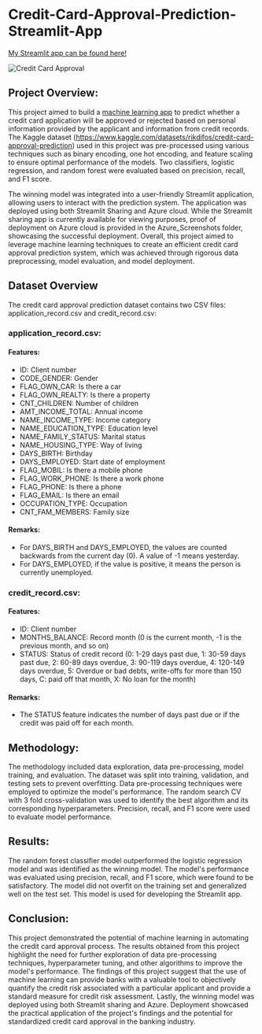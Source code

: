 # Credit-Card-Approval-Prediction-Streamlit-App


[My Streamlit app can be found here!](<https://aswinram1997-credit-card-approval-prediction-streaml-app-mayfo2.streamlit.app/>) 


![Credit Card Approval](https://github.com/aswinram1997/Credit-Card-Approval-Prediction-Streamlit-App/assets/102771069/78275a10-6d9b-4bd0-98e8-7b1b1a7afd77)
  
## Project Overview:
This project aimed to build a [machine learning app](<https://aswinram1997-credit-card-approval-prediction-streaml-app-mayfo2.streamlit.app/>)  to predict whether a credit card application will be approved or rejected based on personal information provided by the applicant and information from credit records. The Kaggle dataset (https://www.kaggle.com/datasets/rikdifos/credit-card-approval-prediction) used in this project was pre-processed using various techniques such as binary encoding, one hot encoding, and feature scaling to ensure optimal performance of the models. Two classifiers, logistic regression, and random forest were evaluated based on precision, recall, and F1 score.

The winning model was integrated into a user-friendly Streamlit application, allowing users to interact with the prediction system. The application was deployed using both Streamlit Sharing and Azure cloud. While the Streamlit sharing app is currently available for viewing purposes, proof of deployment on Azure cloud is provided in the Azure_Screenshots folder, showcasing the successful deployment. Overall, this project aimed to leverage machine learning techniques to create an efficient credit card approval prediction system, which was achieved through rigorous data preprocessing, model evaluation, and model deployment.

## Dataset Overview
The credit card approval prediction dataset contains two CSV files: application_record.csv and credit_record.csv:

### application_record.csv:
#### Features:
- ID: Client number
- CODE_GENDER: Gender
- FLAG_OWN_CAR: Is there a car
- FLAG_OWN_REALTY: Is there a property
- CNT_CHILDREN: Number of children
- AMT_INCOME_TOTAL: Annual income
- NAME_INCOME_TYPE: Income category
- NAME_EDUCATION_TYPE: Education level
- NAME_FAMILY_STATUS: Marital status
- NAME_HOUSING_TYPE: Way of living
- DAYS_BIRTH: Birthday
- DAYS_EMPLOYED: Start date of employment
- FLAG_MOBIL: Is there a mobile phone
- FLAG_WORK_PHONE: Is there a work phone
- FLAG_PHONE: Is there a phone
- FLAG_EMAIL: Is there an email
- OCCUPATION_TYPE: Occupation
- CNT_FAM_MEMBERS: Family size

#### Remarks:
- For DAYS_BIRTH and DAYS_EMPLOYED, the values are counted backwards from the current day (0). A value of -1 means yesterday.
- For DAYS_EMPLOYED, if the value is positive, it means the person is currently unemployed.

### credit_record.csv:
#### Features:

- ID: Client number
- MONTHS_BALANCE: Record month (0 is the current month, -1 is the previous month, and so on)
- STATUS: Status of credit record (0: 1-29 days past due, 1: 30-59 days past due, 2: 60-89 days overdue, 3: 90-119 days overdue, 4: 120-149 days overdue, 5: Overdue or bad debts, write-offs for more than 150 days, C: paid off that month, X: No loan for the month)

#### Remarks:
- The STATUS feature indicates the number of days past due or if the credit was paid off for each month.

## Methodology:
The methodology included data exploration, data pre-processing, model training, and evaluation. The dataset was split into training, validation, and testing sets to prevent overfitting. Data pre-processing techniques were employed to optimize the model's performance. The random search CV with 3 fold cross-validation was used to identify the best algorithm and its corresponding hyperparameters. Precision, recall, and F1 score were used to evaluate model performance.

## Results:
The random forest classifier model outperformed the logistic regression model and was identified as the winning model. The model's performance was evaluated using precision, recall, and F1 score, which were found to be satisfactory. The model did not overfit on the training set and generalized well on the test set. This model is used for developing the Streamlit app.

## Conclusion:
This project demonstrated the potential of machine learning in automating the credit card approval process. The results obtained from this project highlight the need for further exploration of data pre-processing techniques, hyperparameter tuning, and other algorithms to improve the model's performance. The findings of this project suggest that the use of machine learning can provide banks with a valuable tool to objectively quantify the credit risk associated with a particular applicant and provide a standard measure for credit risk assessment. Lastly, the winning model was deployed using both Streamlit sharing and Azure. Deployment showcased the practical application of the project's findings and the potential for standardized credit card approval in the banking industry.
